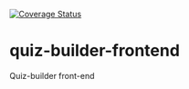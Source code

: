 [![Coverage Status](https://coveralls.io/repos/github/estand25/quiz-builder-frontend/badge.svg?branch=master)](https://coveralls.io/github/estand25/quiz-builder-frontend?branch=master)

# quiz-builder-frontend

Quiz-builder front-end
